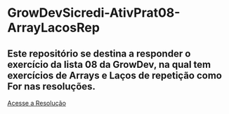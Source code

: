 # GrowDevSicredi-AtivPrat08-ArrayLacosRep
## Este repositório se destina a responder o exercício da lista 08 da GrowDev, na qual tem exercícios de Arrays e Laços de repetição como For nas resoluções.
[Acesse a Resolução](https://pablogarcia48.github.io/GrowDevSicredi-AtivPrat07-Arrays01/)

